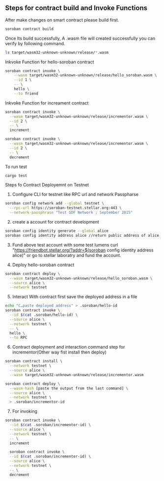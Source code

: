 ## Steps for contract build and Invoke Functions

After make changes on smart contract please build first.
```bash
soroban contract build
```
Once Its build successfully, A .wasm file will created successfully you can verify by following command.
```bash
ls target/wasm32-unknown-unknown/release/*.wasm
```
Inkvoke Function for hello-soroban contract
```bash
soroban contract invoke \
    --wasm target/wasm32-unknown-unknown/release/hello_soroban.wasm \
    --id 1 \
    -- \
    hello \
    --to friend
```

Inkvoke Function for increament contract
```bash
soroban contract invoke \
  --wasm target/wasm32-unknown-unknown/release/incrementor.wasm \
  --id 2 \
  -- \
  increment
```

```bash
soroban contract invoke \
  --wasm target/wasm32-unknown-unknown/release/incrementor.wasm \
  --id 2 \
  -- \
  decrement
```
To run test
```bash
cargo test
```

Steps fo Contract Deployemnt on Testnet

1. Configure CLI for testnet like RPC url and network Passpharse
```bash
soroban config network add --global testnet \
  --rpc-url https://soroban-testnet.stellar.org:443 \
  --network-passphrase "Test SDF Network ; September 2015"
```
2. create a account for contract development 
```bash
soroban config identity generate --global alice
soroban config identity address alice //return public address of alice
```
3. Fund above test account with some test lumens
 curl "https://friendbot.stellar.org/?addr=$(soroban config identity address alice)"
 or go to stellar laboratry  and fund the account.

4. Deploy hello-soroban contract
```bash
soroban contract deploy \
  --wasm target/wasm32-unknown-unknown/release/hello_soroban.wasm \
  --source alice \
  --network testnet
  ```
5. Interact With contract first save the deployed address in a file 
```bash
echo "C…paste deployed address" > .soroban/hello-id
soroban contract invoke \
  --id $(cat .soroban/hello-id) \
  --source alice \
  --network testnet \
  -- \
  hello \
  --to RPC
```

6. Contract deployment and interaction command step for incrementor(Other way fist install then deploy)
```bash 
soroban contract install \
  --network testnet \
  --source alice \
  --wasm target/wasm32-unknown-unknown/release/incrementor.wasm
```
```bash
soroban contract deploy \
  --wasm-hash [paste the output from the last command] \
  --source alice \
  --network testnet \
  > .soroban/incrementor-id
```
7. For invoking 
```bash
soroban contract invoke \
  --id $(cat .soroban/incrementor-id) \
  --source alice \
  --network testnet \
  -- \
  increment

  soroban contract invoke \
  --id $(cat .soroban/incrementor-id) \
  --source alice \
  --network testnet \
  -- \
  decrement
```


